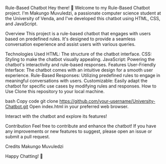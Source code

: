 Rule-Based Chatbot
Hey there! 👋 Welcome to my Rule-Based Chatbot project. I'm Makungo Muvuledzi, a passionate computer science student at the University of Venda, and I've developed this chatbot using HTML, CSS, and JavaScript.

Overview
This project is a rule-based chatbot that engages with users based on predefined rules. It's designed to provide a seamless conversation experience and assist users with various queries.

Technologies Used
HTML: The structure of the chatbot interface.
CSS: Styling to make the chatbot visually appealing.
JavaScript: Powering the chatbot's interactivity and rule-based responses.
Features
User-Friendly Interface: The chatbot comes with an intuitive design for a smooth user experience.
Rule-Based Responses: Utilizing predefined rules to engage in meaningful conversations with users.
Customizable: Easily adapt the chatbot for specific use cases by modifying rules and responses.
How to Use
Clone this repository to your local machine.

bash
Copy code
git clone https://github.com/your-username/University-Chatbot.git
Open index.html in your preferred web browser.

Interact with the chatbot and explore its features!

Contribution
Feel free to contribute and enhance the chatbot! If you have any improvements or new features to suggest, please open an issue or submit a pull request.

Credits
Makungo Muvuledzi

Happy Chatting! 🚀
